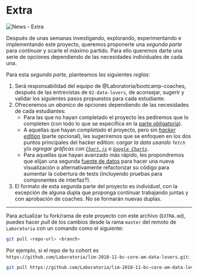 # Extra

![News - Extra](http://www.inventium.com.au/wp-content/uploads/2015/03/March-17-Whats-Black-and-White-and-Read-All-Over-768x384.gif)

Después de unas semanas investigando, explorando, experimentando e
implementando este proyecto, queremos proponerte una _segunda parte_ para
_continuar_ y scarle el máximo partido. Para ello queremos darte una serie de
opciones dependiendo de las necesidades individuales de cada una.

Para esta _segunda parte_, planteamos las siguientes _reglas_:

1. Será responsabilidad del equipo de @Laboratoria/bootcamp-coaches, después de
   las entrevistas de `02-data-lovers`, de aconsejar, sugerir y validar los
   siguientes pasos propuestos para cada estudiante.
2. Ofreceremos un _abanico_ de opciones dependiendo de las necesidades de cada
   estudiantes:
   - Para las que no hayan completado el proyecto les pediremos que lo completen
     (con todo lo que se especifica en la [parte obligatoria](README.md#parte-obligatoria)).
   - A aquellas que hayan _completado_ el proyecto, pero sin
     [_hacker edition_](README.md#parte-opcional-hacker-edition) (parte
     opcional), les sugeriremos que se enfoquen en los dos puntos principales
     del hacker edition: _cargar la data usando `fetch`_ y/o _agregar gráficas
     con [`Chart.js`](https://www.chartjs.org/) o
     [`Google Charts`](https://developers.google.com/chart/)_.
   - Para aquellas que hayan avanzado más rápido, les propondremos que elijan
     una segunda [fuente de datos](README.md#resumen-del-proyecto) para hacer
     una nueva visualización o alternativamente refactorizar su código para
     aumentar la cobertura de tests (incluyendo pruebas para componentes de
     interfaz?).
3. El formato de esta segunda parte del proyecto es _individual_, con la
   excepción de alguna dupla que proponga continuar trabajando juntas y con
   aprobación de coaches. No se formarán nuevas duplas.

***

Para actualizar tu fork/rama de este proyecto con este archivo (`EXTRA.md`),
puedes hacer _pull_ de los cambios desde la rama `master` del remoto de
`Laboratoria` con un comando como el siguiente:

```sh
git pull <repo-url> <branch>
```

Por ejemplo, si el repo de tu cohort es
`https://github.com/Laboratoria/lim-2018-11-bc-core-am-data-lovers.git`:

```sh
git pull https://github.com/Laboratoria/lim-2018-11-bc-core-am-data-lovers.git master
```
